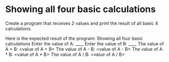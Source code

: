 # Showing all four basic calculations

Create a program that receives 2 values and print the result of all basic 4 calculations.

Here is the expected result of the program:
Showing all four basic calculations
Enter the value of A: ____
Enter the value of B: ____
The value of A + B: <value of A + B>
The value of A - B: <value of A - B>
The value of A * B: <value of A * B>
The value of A / B: <value of A / B>